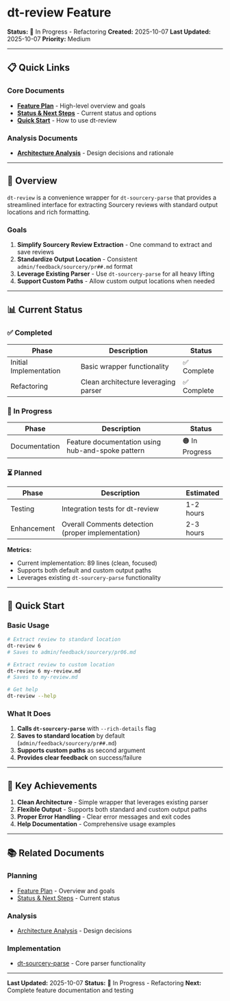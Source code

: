 # dt-review Feature

**Status:** 🔧 In Progress - Refactoring
**Created:** 2025-10-07
**Last Updated:** 2025-10-07
**Priority:** Medium

---

## 📋 Quick Links

### Core Documents
- **[Feature Plan](feature-plan.md)** - High-level overview and goals
- **[Status & Next Steps](status-and-next-steps.md)** - Current status and options
- **[Quick Start](quick-start.md)** - How to use dt-review

### Analysis Documents
- **[Architecture Analysis](architecture-analysis.md)** - Design decisions and rationale

---

## 🎯 Overview

`dt-review` is a convenience wrapper for `dt-sourcery-parse` that provides a streamlined interface for extracting Sourcery reviews with standard output locations and rich formatting.

### Goals

1. **Simplify Sourcery Review Extraction** - One command to extract and save reviews
2. **Standardize Output Location** - Consistent `admin/feedback/sourcery/pr##.md` format
3. **Leverage Existing Parser** - Use `dt-sourcery-parse` for all heavy lifting
4. **Support Custom Paths** - Allow custom output locations when needed

---

## 📊 Current Status

### ✅ Completed

| Phase | Description | Status |
|-------|-------------|--------|
| Initial Implementation | Basic wrapper functionality | ✅ Complete |
| Refactoring | Clean architecture leveraging parser | ✅ Complete |

### 🔧 In Progress

| Phase | Description | Status |
|-------|-------------|--------|
| Documentation | Feature documentation using hub-and-spoke pattern | 🟠 In Progress |

### ⏳ Planned

| Phase | Description | Estimated |
|-------|-------------|-----------|
| Testing | Integration tests for dt-review | 1-2 hours |
| Enhancement | Overall Comments detection (proper implementation) | 2-3 hours |

**Metrics:**
- Current implementation: 89 lines (clean, focused)
- Supports both default and custom output paths
- Leverages existing `dt-sourcery-parse` functionality

---

## 🚀 Quick Start

### Basic Usage

```bash
# Extract review to standard location
dt-review 6
# Saves to admin/feedback/sourcery/pr06.md

# Extract review to custom location
dt-review 6 my-review.md
# Saves to my-review.md

# Get help
dt-review --help
```

### What It Does

1. **Calls `dt-sourcery-parse`** with `--rich-details` flag
2. **Saves to standard location** by default (`admin/feedback/sourcery/pr##.md`)
3. **Supports custom paths** as second argument
4. **Provides clear feedback** on success/failure

---

## 🎊 Key Achievements

1. **Clean Architecture** - Simple wrapper that leverages existing parser
2. **Flexible Output** - Supports both standard and custom output paths
3. **Proper Error Handling** - Clear error messages and exit codes
4. **Help Documentation** - Comprehensive usage examples

---

## 📚 Related Documents

### Planning
- [Feature Plan](feature-plan.md) - Overview and goals
- [Status & Next Steps](status-and-next-steps.md) - Current status

### Analysis
- [Architecture Analysis](architecture-analysis.md) - Design decisions

### Implementation
- [dt-sourcery-parse](../sourcery-overall-comments/) - Core parser functionality

---

**Last Updated:** 2025-10-07
**Status:** 🔧 In Progress - Refactoring
**Next:** Complete feature documentation and testing
